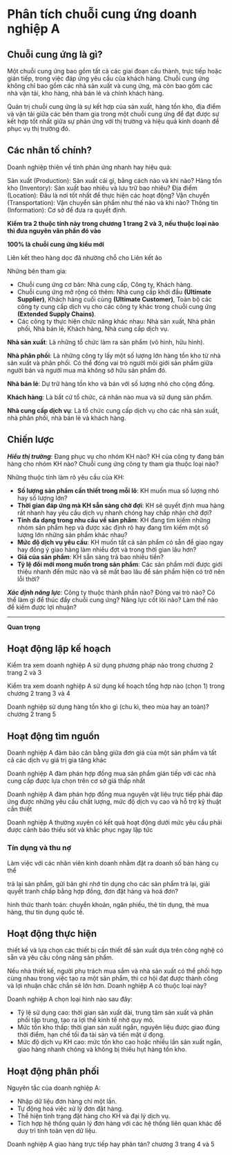 # Phân tích chuỗi cung ứng doanh nghiệp A

## Chuỗi cung ứng là gì?

Một chuỗi cung ứng bao gồm tất cả các giai đoạn cấu thành, trực tiếp hoặc gián tiếp, trong việc đáp ứng yêu cầu của khách hàng. Chuỗi cung ứng không chỉ bao gồm các nhà sản xuất và cung ứng, mà còn bao gồm các nhà vận tải, kho hàng, nhà bán lẻ và chính khách hàng.

Quản trị chuỗi cung ứng là sự kết hợp của sản xuất, hàng tồn kho, địa điểm và vận tải giữa các bên tham gia trong một chuỗi cung ứng để đạt được sự kết hợp tốt nhất giữa sự phản ứng với thị trường và hiệu quả kinh doanh để phục vụ thị trường đó.

## Các nhân tố chính? 

Doanh nghiệp thiên về tính phản ứng nhanh hay hiệu quả: 

Sản xuất (Production): Sản xuất cái gì, bằng cách nào và khi nào?
Hàng tồn kho (Inventory): Sản xuất bao nhiêu và lưu trữ bao nhiêu?
Địa điểm (Location): Đâu là nơi tốt nhất để thực hiện các hoạt động?
Vận chuyển (Transportation): Vận chuyển sản phẩm như thế nào và khi nào?
Thông tin (Information): Cơ sở để đưa ra quyết định.

**Kiểm tra 2 thuộc tính này trong chương 1 trang 2 và 3, nếu thuộc loại nào thì đưa nguyên văn phần đó vào**

**100% là chuỗi cung ứng kiểu mới**

Liên kết theo hàng dọc đã nhường chỗ cho Liên kết ảo

Những bên tham gia: 

- Chuỗi cung ứng cơ bản: Nhà cung cấp, Công ty, Khách hàng.
- Chuỗi cung ứng mở rộng có thêm: Nhà cung cấp khởi đầu **(Ultimate Supplier)**, Khách hàng cuối cùng **(Ultimate Customer)**, Toàn bộ các công ty cung cấp dịch vụ cho các công ty khác trong chuỗi cung ứng **(Extended Supply Chains)**.
- Các công ty thực hiện chức năng khác nhau: Nhà sản xuất, Nhà phân phối, Nhà bán lẻ, Khách hàng, Nhà cung cấp dịch vụ.

**Nhà sản xuất**: Là những tổ chức làm ra sản phẩm (vô hình, hữu hình).

**Nhà phân phối**: Là những công ty lấy một số lượng lớn hàng tồn kho từ nhà sản xuất và phân phối. Có thể đóng vai trò người môi giới sản phẩm giữa người bán và người mua mà không sở hữu sản phẩm đó. 

**Nhà bán lẻ**: Dự trữ hàng tồn kho và bán với số lượng nhỏ cho cộng đồng.

**Khách hàng**: Là bất cứ tổ chức, cá nhân nào mua và sử dụng sản phẩm.

**Nhà cung cấp dịch vụ**: Là tổ chức cung cấp dịch vụ cho các nhà sản xuất, nhà phân phối, nhà bán lẻ và khách hàng.

## Chiến lược

***Hiểu thị trường***: Đang phục vụ cho nhóm KH nào? KH của công ty đang bán hàng cho nhóm KH nào? Chuỗi cung ứng công ty tham gia thuộc loại nào?

Những thuộc tính làm rõ yêu cầu của KH:

- **Số lượng sản phẩm cần thiết trong mỗi lô**: KH muốn mua số lượng nhỏ hay số lượng lớn?
- **Thời gian đáp ứng mà KH sẵn sàng chờ đợi**: KH sẽ quyết định mua hàng rất nhanh hay yêu cầu dịch vụ nhanh chóng hay chấp nhận chờ đợi?
- **Tính đa dạng trong nhu cầu về sản phẩm**: KH đang tìm kiếm những nhóm sản phẩm hẹp và được xác định rõ hay đang tìm kiếm một số lượng lớn những sản phẩm khác nhau?
- **Mức độ dịch vụ yêu cầu**: KH muốn tất cả sản phẩm có sẵn để giao ngay hay đồng ý giao hàng làm nhiều đợt và trong thời gian lâu hơn? 
- **Giá của sản phẩm**: KH sẵn sàng trả bao nhiêu tiền?
- **Tỷ lệ đổi mới mong muốn trong sản phẩm**: Các sản phẩm mới được giới thiệu nhanh đến mức nào và sẽ mất bao lâu để sản phẩm hiện có trở nên lỗi thời?

***Xác định năng lực***: Công ty thuộc thành phần nào? Đóng vai trò nào? Có thể làm gì để thúc đẩy chuỗi cung ứng? Năng lực cốt lõi nào? Làm thế nào để kiếm được lợi nhuận? 

-----------------------------------------------------

**Quan trọng**

## Hoạt động lập kế hoạch

Kiểm tra xem doanh nghiệp A sử dụng phương pháp nào trong chương 2 trang 2 và 3

Kiểm tra xem doanh nghiệp A sử dụng kế hoạch tổng hợp nào (chọn 1) trong chương 2 trang 3 và 4

Doanh nghiệp sử dụng hàng tồn kho gì (chu kì, theo mùa hay an toàn)? chương 2 trang 5

## Hoạt động tìm nguồn

Doanh nghiệp A đảm bảo cân bằng giữa đơn giá của một sản phẩm và tất cả các dịch vụ giá trị gia tăng khác

Doanh nghiệp A đàm phán hợp đồng mua sản phẩm gián tiếp với các nhà cung cấp được lựa chọn trên cơ sở giá thấp nhất

Doanh nghiệp A đàm phán hợp đồng mua nguyên vật liệu trực tiếp phải đáp ứng được những yêu cầu chất lượng, mức độ dịch vụ cao và hỗ trợ kỹ thuật cần thiết

Doanh nghiệp A thường xuyên có kết quả hoạt động dưới mức yêu cầu phải được cảnh báo thiếu sót và khắc phục ngay lập tức

### Tín dụng và thu nợ

Làm việc với các nhân viên kinh doanh nhằm đặt ra doanh số bán hàng cụ thể

trả lại sản phẩm, gửi bản ghi nhớ tín dụng cho các sản phẩm trả lại, giải quyết tranh chấp bằng hợp đồng, đơn đặt hàng và hoá đơn?

hình thức thanh toán: chuyển khoản, ngân phiếu, thẻ tín dụng, thẻ mua hàng, thư tín dụng quốc tế.

## Hoạt động thực hiện

thiết kế và lựa chọn các thiết bị cần thiết để sản xuất dựa trên công nghệ có sẵn và yêu cầu công năng sản phẩm.

Nếu nhà thiết kế, người phụ trách mua sắm và nhà sản xuất có thể phối hợp cùng nhau trong việc tạo ra một sản phẩm, thì cơ hội đạt được thành công và lợi nhuận chắc chắn sẽ lớn hơn. Doanh nghiệp A có thuộc loại này?

Doanh nghiệp A chọn loại hình nào sau đây:
- Tỷ lệ sử dụng cao: thời gian sản xuất dài, trung tâm sản xuất và phân phối tập trung, tạo ra lợi thế kinh tế nhờ quy mô.
- Mức tồn kho thấp: thời gian sản xuất ngắn, nguyên liệu được giao đúng thời điểm, hạn chế tối đa tài sản và tiền mặt ứ đọng.
- Mức độ dịch vụ KH cao: mức tồn kho cao hoặc nhiều lần sản xuất ngắn, giao hàng nhanh chóng và không bị thiếu hụt hàng tồn kho.

## Hoạt động phân phối

Nguyên tắc của doanh nghiệp A:
- Nhập dữ liệu đơn hàng chỉ một lần.
- Tự động hoá việc xử lý đơn đặt hàng.
- Thể hiện tình trạng đặt hàng cho KH và đại lý dịch vụ.
- Tích hợp hệ thống quản lý đơn hàng với các hệ thống liên quan khác để duy trì tính toàn vẹn dữ liệu.

Doanh nghiệp A giao hàng trực tiếp hay phân tán? chương 3 trang 4 và 5
